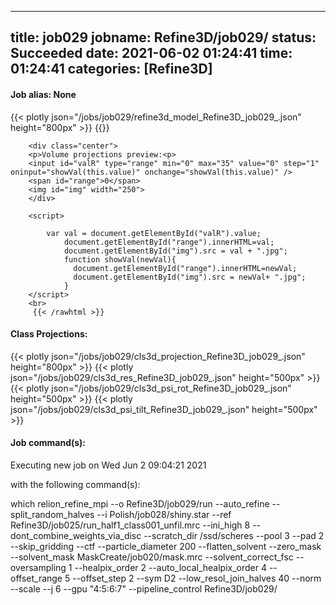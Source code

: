 
---
title: job029
jobname: Refine3D/job029/
status: Succeeded
date: 2021-06-02 01:24:41
time: 01:24:41
categories: [Refine3D]
---

#### Job alias: None

{{< plotly json="/jobs/job029/refine3d_model_Refine3D_job029_.json" height="800px" >}}
{{<rawhtml >}} 

        <div class="center">
        <p>Volume projections preview:<p>
        <input id="valR" type="range" min="0" max="35" value="0" step="1" oninput="showVal(this.value)" onchange="showVal(this.value)" />
        <span id="range">0</span>
        <img id="img" width="250">
        </div>

        <script>

            var val = document.getElementById("valR").value;
                document.getElementById("range").innerHTML=val;
                document.getElementById("img").src = val + ".jpg";
                function showVal(newVal){
                  document.getElementById("range").innerHTML=newVal;
                  document.getElementById("img").src = newVal+ ".jpg";
                }
        </script>
        <br>
         {{< /rawhtml >}}
#### Class Projections:
{{< plotly json="/jobs/job029/cls3d_projection_Refine3D_job029_.json" height="800px" >}}
{{< plotly json="/jobs/job029/cls3d_res_Refine3D_job029_.json" height="500px" >}}
{{< plotly json="/jobs/job029/cls3d_psi_rot_Refine3D_job029_.json" height="500px" >}}
{{< plotly json="/jobs/job029/cls3d_psi_tilt_Refine3D_job029_.json" height="500px" >}}

#### Job command(s):


 
 Executing new job on Wed Jun  2 09:04:21 2021
 
 with the following command(s): 

which relion_refine_mpi --o Refine3D/job029/run --auto_refine --split_random_halves --i Polish/job028/shiny.star --ref Refine3D/job025/run_half1_class001_unfil.mrc --ini_high 8 --dont_combine_weights_via_disc --scratch_dir /ssd/scheres --pool 3 --pad 2  --skip_gridding  --ctf --particle_diameter 200 --flatten_solvent --zero_mask --solvent_mask MaskCreate/job020/mask.mrc --solvent_correct_fsc  --oversampling 1 --healpix_order 2 --auto_local_healpix_order 4 --offset_range 5 --offset_step 2 --sym D2 --low_resol_join_halves 40 --norm --scale  --j 6 --gpu "4:5:6:7"  --pipeline_control Refine3D/job029/
 
 


